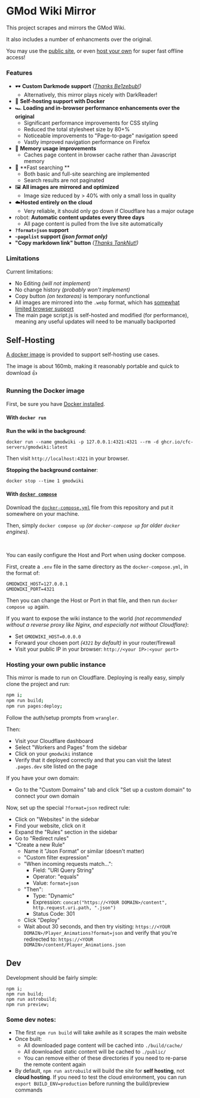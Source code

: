 # GMod Wiki Mirror

This project scrapes and mirrors the GMod Wiki.

It also includes a number of enhancments over the original.

You may use the [public site](https://gmodwiki.com), or even [host your own](https://github.com/CFC-Servers/gmodwiki?tab=readme-ov-file#self-hosting) for super fast offline access!

### Features
- :dark_sunglasses: **Custom Darkmode support** _([Thanks Be1zebub!](https://github.com/Be1zebub/Small-GLua-Things/blob/master/dark_wiki.js))_
    - Alternatively, this mirror plays nicely with DarkReader!
- :ship: **Self-hosting support with Docker**
- :racing_car: **Loading and in-browser performance enhancements over the original**
    - Significant performance improvements for CSS styling
    - Reduced the total stylesheet size by 80+%
    - Noticeable improvements to "Page-to-page" navigation speed
    - Vastly improved navigation performance on Firefox
- :brain: **Memory usage improvements**
    - Caches page content in browser cache rather than Javascript memory
- :mag_right: **Fast searching **
    - Both basic and full-site searching are implemented
    - Search results are not paginated
- :framed_picture: **All images are mirrored and optimized**
    - Image size reduced by > 40% with only a small loss in quality
- :cloud:**Hosted entirely on the cloud**
    - Very reliable, it should only go down if Cloudflare has a major outage
- robot: **Automatic content updates every three days**
    - All page content is pulled from the live site automatically
- **`?format=json` support**
- **`~pagelist` support _(json format only)_**
- **"Copy markdown link" button** _([Thanks TankNut!](https://github.com/TankNut))_

### Limitations
Current limitations:
- No Editing _(will not implement)_
- No change history _(probably won't implement)_
- Copy button _(on textareas)_ is temporary nonfunctional
- All images are mirrored into the `.webp` format, which has [somewhat limited browser support](https://caniuse.com/webp)
- The main page script.js is self-hosted and modified (for performance), meaning any useful updates will need to be manually backported

## Self-Hosting
[A docker image](https://github.com/CFC-Servers/gmodwiki/pkgs/container/gmodwiki) is provided to support self-hosting use cases.

The image is about 160mb, making it reasonably portable and quick to download 👍

### Running the Docker image

First, be sure you have [Docker installed](https://docs.docker.com/compose/install/).

#### With `docker run`
**Run the wiki in the background**:
```
docker run --name gmodwiki -p 127.0.0.1:4321:4321 --rm -d ghcr.io/cfc-servers/gmodwiki:latest
```

Then visit `http://localhost:4321` in your browser.

**Stopping the background container**:
```
docker stop --time 1 gmodwiki
```

#### With [`docker compose`](https://docs.docker.com/compose/)
Download the [`docker-compose.yml`](https://github.com/CFC-Servers/gmodwiki/blob/main/docker-compose.yml) file from this repository and put it somewhere on your machine.

Then, simply `docker compose up` _(or `docker-compose up` for older `docker` engines)_.

<br>

You can easily configure the Host and Port when using docker compose.

First, create a `.env` file in the same directory as the `docker-compose.yml`, in the format of:
```env
GMODWIKI_HOST=127.0.0.1
GMODWIKI_PORT=4321
```

Then you can change the Host or Port in that file, and then run `docker compose up` again.


If you want to expose the wiki instance to the world _(not recommended without a reverse proxy like Nginx, and especially not without Cloudflare)_:
- Set `GMODWIKI_HOST=0.0.0.0`
- Forward your chosen port _(`4321` by default)_ in your router/firewall
- Visit your public IP in your browser: `http://<your IP>:<your port>`


### Hosting your own public instance
This mirror is made to run on Cloudflare. Deploying is really easy, simply clone the project and run:
```sh
npm i;
npm run build;
npm run pages:deploy;
```

Follow the auth/setup prompts from `wrangler`.

Then:
- Visit your Cloudflare dashboard
- Select "Workers and Pages" from the sidebar
- Click on your `gmodwiki` instance
- Verify that it deployed correctly and that you can visit the latest `.pages.dev` site listed on the page

If you have your own domain:
- Go to the "Custom Domains" tab and click "Set up a custom domain" to connect your own domain

Now, set up the special `?format=json` redirect rule:
- Click on "Websites" in the sidebar
- Find your website, click on it
- Expand the "Rules" section in the sidebar
- Go to "Redirect rules"
- "Create a new Rule"
    - Name it "Json Format" or similar (doesn't matter)
    - "Custom filter expression"
    - "When incoming requests match...":
        - Field: "URI Query String"
        - Operator: "equals"
        - Value: `format=json`
    - "Then":
        - Type: "Dynamic"
        - Expression: `concat("https://<YOUR DOMAIN>/content", http.request.uri.path, ".json")`
        - Status Code: 301
    - Click "Deploy"
    - Wait about 30 seconds, and then try visiting: `https://<YOUR DOMAIN>/Player_Animations?format=json` and verify that you're redirected to: `https://<YOUR DOMAIN>/content/Player_Animations.json`

## Dev
Development should be fairly simple:
```
npm i;
npm run build;
npm run astrobuild;
npm run preview;
```

### Some dev notes:
- The first `npm run build` will take awhile as it scrapes the main website
- Once built:
    - All downloaded page content will be cached into `./build/cache/`
    - All downloaded static content will be cached to `./public/`
    - You can remove either of these directories if you need to re-parse the remote content again
- By default, `npm run astrobuild` will build the site for **self hosting**, not **cloud hosting**. If you need to test the cloud environment, you can run `export BUILD_ENV=production` before running the build/preview commands
